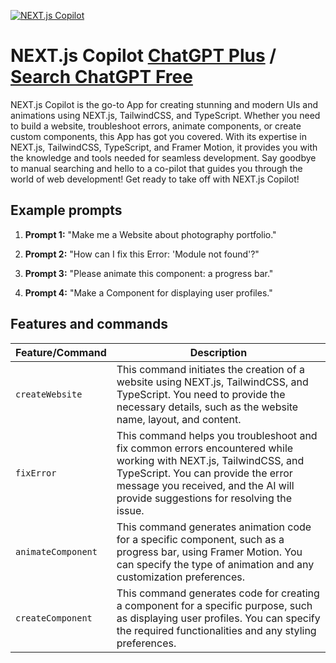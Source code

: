 
[![NEXT.js Copilot](https://files.oaiusercontent.com/file-Yn8pBEH1uMYp30AGsp5R5S4B?se=2123-10-19T11%3A00%3A12Z&sp=r&sv=2021-08-06&sr=b&rscc=max-age%3D31536000%2C%20immutable&rscd=attachment%3B%20filename%3DLogotype-Dark__1_.png&sig=K3RXY6zzBPOjBsy2LVzo0sRKI9kkuXtkwjIjTm3R9gc%3D)](https://chat.openai.com/g/g-ZkZBR1TcU-next-js-copilot)

# NEXT.js Copilot [ChatGPT Plus](https://chat.openai.com/g/g-ZkZBR1TcU-next-js-copilot) / [Search ChatGPT Free](https://gptcall.net/index.html#/?search=NEXT.js%20Copilot)

NEXT.js Copilot is the go-to App for creating stunning and modern UIs and animations using NEXT.js, TailwindCSS, and TypeScript. Whether you need to build a website, troubleshoot errors, animate components, or create custom components, this App has got you covered. With its expertise in NEXT.js, TailwindCSS, TypeScript, and Framer Motion, it provides you with the knowledge and tools needed for seamless development. Say goodbye to manual searching and hello to a co-pilot that guides you through the world of web development! Get ready to take off with NEXT.js Copilot!

## Example prompts

1. **Prompt 1:** "Make me a Website about photography portfolio."

2. **Prompt 2:** "How can I fix this Error: 'Module not found'?"

3. **Prompt 3:** "Please animate this component: a progress bar."

4. **Prompt 4:** "Make a Component for displaying user profiles."

## Features and commands

| Feature/Command | Description |
| --- | --- |
| `createWebsite` | This command initiates the creation of a website using NEXT.js, TailwindCSS, and TypeScript. You need to provide the necessary details, such as the website name, layout, and content. |
| `fixError` | This command helps you troubleshoot and fix common errors encountered while working with NEXT.js, TailwindCSS, and TypeScript. You can provide the error message you received, and the AI will provide suggestions for resolving the issue. |
| `animateComponent` | This command generates animation code for a specific component, such as a progress bar, using Framer Motion. You can specify the type of animation and any customization preferences. |
| `createComponent` | This command generates code for creating a component for a specific purpose, such as displaying user profiles. You can specify the required functionalities and any styling preferences. |


